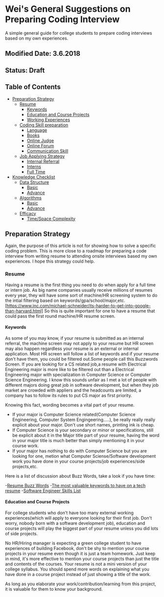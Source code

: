 # Wei's General Suggestions on Preparing Coding Interview
A simple general guide for college students to prepare coding interviews based on my own experiences.

## Modified Date: 3.6.2018 ##
## Status: Draft

## Table of Contents
  - [Preparation Strategy](#preparation-strategy)
    - [Resume](#resume)
      - [Keywords](#keywords)
      - [Education and Course Projects](#education-and-course-projects)
      - [Working Experiences]()
    - [Coding Skill preparation]()
      - [Language]()
      - [Books]()
      - [Online Judge]()
      - [Online Forum]()
      - [Communication Skill]()
    - [Job Applying Strategy]()
      - [Internal Referral]()
      - [Interns]()
      - [Full Time]()
  - [Knowledge Checklist]()
    - [Data Structure]()
      - [Basic]()
      - [Advance]()
    - [Algorithms]()
      - [Basic]()
      - [Advance]()
    - [Efficacy]()
      - [Time/Space Complexity]()

## Preparation Strategy
Again, the purpose of this article is not for showing how to solve a specific coding problem. This is more close to a roadmap for preparing a code interview from writing resume to attending onsite interviews based my own experiences. I hope this strategy could help.

### Resume
Having a resume is the first thing you need to do when apply for a full time or intern job. As big name companies usually receive millions of resumes every year, they will have some sort of machine/HR screening system to do the intial filtering based on keywords/gpa/school/major,etc. [https://www.inc.com/michael-schneider/its-harder-to-get-into-google-than-harvard.html] So this is quite important for one to have a resume that could pass the first round machine/HR resume screen.

#### Keywords
As some of you may know, if your resume is submitted as an internal referral, the machine screen may not apply to your resume but HR screen may also happen regardless your resume is an external or internal application. Most HR screen will follow a list of keywords and if your resume don't have them, you could be filtered out.Some people call this Buzzwords Screen. If you are looking for a CS related job,a resume with Electrical Engineering major is more like to be filtered out than a Electrical Engineering major with specialization in Computer Science or Computer Science Engineering. I know this sounds unfair as I met a lot of people with different majors doing great job in software development, but when they job market are crowded with appliers and the headcounts are limited, a company has to follow its rules to put CS major as first priority.

Knowing this fact, wording becomes a vital part of your resume.
- If your major is Computer Science related(Computer Science Engineering, Computer System Engingeering.....), be really really really explicit about your major. Don't use short names, printing ink is cheap.
- If Computer Science is your secondary or minor or specifications, still be explicit about it in the Major title part of your resume, having the word in your major title is much better than simply mentioning it in your course work.
- If your major has nothing to do with Computer Science but you are looking for one, metion what Computer Sciense/Software development work you have done in your course projects/job experiences/side projects,etc.

Here is a list of discussion about Buzz Words, take a look if you have time:

-[Resume Buzz Words](http://web.augsburg.edu/strommen/websitedocs/Resume%20Buzz%20Words/computer%20science.pdf)
-[The most valuable keywords to have on a tech resume](https://qz.com/229570/here-are-most-valuable-skills-in-americas-tech-job-market/)
-[Software Engineer Skills List](https://www.thebalance.com/software-engineer-skills-list-2062483)

#### Education and Course Projects
For college students who don't have too many external working experiences(which will apply to everyone looking for their first job. Don't worry, nobody born with a software development job), education and course projects will play the biggest part of your resume unless you did lots of side projects.

No HR/Hiring manager is expecting a green college student to have experiences of building Facebook, don't be shy to mention your course projects in your resume even though it is just a team homework. Just keep in mind, it's more effective to mention your course projects than just the title and contents of the courses. Your resume is not a mini version of your college syllabus. You should spend more words on explaining what you have done in a course project instead of just showing a title of the work.

As long as you elaborate your work/contribution/learning from this project, it is valuable for them to know your background.
